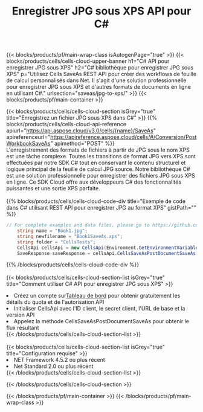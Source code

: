 ﻿---
title:  Enregistrer JPG sous XPS API pour C#
description:  API Cloud et SDK pour Microsoft Excel et OpenOffice Calc. Convertir une feuille de calcul en un autre format de fichier.
url: /fr/net/saveas/jpg-to-xps/
---
{{< blocks/products/pf/main-wrap-class isAutogenPage="true" >}}
{{< blocks/products/cells/cells-cloud-upper-banner h1="C# API pour enregistrer JPG sous XPS" h2="C# bibliothèque pour enregistrer JPG sous XPS" p="Utilisez Cells SaveAs REST API pour créer des workflows de feuille de calcul personnalisés dans Net. Il s\'agit d\'une solution professionnelle pour enregistrer JPG sous XPS et d\'autres formats de documents en ligne en utilisant C#." urlsection="saveas/jpg-to-xps/" >}}
{{< blocks/products/pf/main-container >}}

{{< blocks/products/cells/cells-cloud-section isGrey="true" title="Enregistrez un fichier JPG sous XPS dans C#" >}}
{{% blocks/products/cells/cells-cloud-api-reference apiurl="https://api.aspose.cloud/v3.0/cells/{name}/SaveAs" apireferenceurl="https://apireference.aspose.cloud/cells/#/Conversion/PostWorkbookSaveAs" apimethod="POST" %}}
<br/>
L'enregistrement des formats de fichiers à partir de JPG sous le nom XPS est une tâche complexe. Toutes les transitions de format JPG vers XPS sont effectuées par notre SDK C# tout en conservant le contenu structurel et logique principal de la feuille de calcul JPG source. Notre bibliothèque C# est une solution professionnelle pour enregistrer des fichiers JPG sous XPS en ligne. Ce SDK Cloud offre aux développeurs C# des fonctionnalités puissantes et une sortie XPS parfaite.
<br/>
<br/>
{{% blocks/products/cells/cells-cloud-code-div title="Exemple de code dans C# utilisant REST API pour enregistrer JPG au format XPS" gistPath="" %}}
  
```cs
// For complete examples and data files, please go to https://github.com/aspose-cells-cloud/aspose-cells-cloud-dotnet/
    string name = "Book1.jpg";
    string newfilename = "Book1SaveAs.xps";
    string folder = "CellsTests";
    CellsApi cellsApi = new CellsApi(Environment.GetEnvironmentVariable("ProductClientId"), Environment.GetEnvironmentVariable("ProductClientSecret"));
    SaveResponse saveResponse = cellsApi.CellsSaveAsPostDocumentSaveAs(name, null, newfilename, null,null,folder);
```
  
{{% /blocks/products/cells/cells-cloud-code-div %}}
<br/>
<br/>
{{< blocks/products/cells/cells-cloud-section-list isGrey="true" title="Comment utiliser C# API pour enregistrer JPG sous XPS" >}}
<li> Créez un compte sur<a href="https://dashboard.aspose.cloud/">Tableau de bord</a> pour obtenir gratuitement les détails du quota et de l'autorisation API</li>
<li>Initialiser CellsApi avec l'ID client, le secret client, l'URL de base et la version API</li>
<li>Appelez la méthode CellsSaveAsPostDocumentSaveAs pour obtenir le flux résultant</li>
{{< /blocks/products/cells/cells-cloud-section-list >}}
<br/>
<br/>
{{< blocks/products/cells/cells-cloud-section-list isGrey="true" title="Configuration requise" >}}
<li>NET Framework 4.5.2 ou plus récent</li>
<li>Net Standard 2.0 ou plus récent</li>
{{< /blocks/products/cells/cells-cloud-section-list >}}

{{< /blocks/products/cells/cells-cloud-section >}}

{{< /blocks/products/pf/main-container >}}
{{< /blocks/products/pf/main-wrap-class >}}
